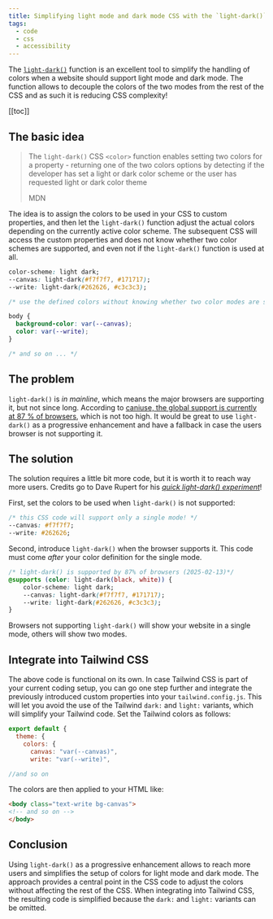 ```yaml
---
title: Simplifying light mode and dark mode CSS with the `light-dark()` function
tags:
  - code
  - css
  - accessibility
---
```

The [`light-dark()`](https://developer.mozilla.org/en-US/docs/Web/CSS/color_value/light-dark) function is an excellent tool to simplify the handling of colors when a website should support light mode and dark mode. The function allows to decouple the colors of the two modes from the rest of the CSS and as such it is reducing CSS complexity! 

[[toc]]

## The basic idea

> The `light-dark()` CSS `<color>` function enables setting two colors for a property - returning one of the two colors options by detecting if the developer has set a light or dark color scheme or the user has requested light or dark color theme
> <footer>MDN</footer>

The idea is to assign the colors to be used in your CSS to custom properties, and then let the `light-dark()` function adjust the actual colors depending on the currently active color scheme. The subsequent CSS will access the custom properties and does not know whether two color schemes are supported, and even not if the `light-dark()` function is used at all.

```css
color-scheme: light dark; 
--canvas: light-dark(#f7f7f7, #171717); 
--write: light-dark(#262626, #c3c3c3);

/* use the defined colors without knowing whether two color modes are supported or not */

body {
  background-color: var(--canvas);
  color: var(--write);
}

/* and so on ... */
```

## The problem

`light-dark()` is *in mainline*, which means the major browsers are supporting it, but not since long. According to [caniuse, the global support is currently at 87 % of browsers](https://caniuse.com/?search=light-dark), which is not too high. It would be great to use `light-dark()` as a progressive enhancement and have a fallback in case the users browser is not supporting it.

## The solution

The solution requires a little bit more code, but it is worth it to reach way more users. Credits go to Dave Rupert for his [<cite>quick light-dark() experiment<cite>](https://daverupert.com/2024/05/light-dark-experiment/)!

First, set the colors to be used when `light-dark()` is not supported:

```css
/* this CSS code will support only a single mode! */
--canvas: #f7f7f7; 
--write: #262626;
```

Second, introduce `light-dark()` when the browser supports it. This code must come *after*  your color definition for the single mode.

```css
/* light-dark() is supported by 87% of browsers (2025-02-13)*/
@supports (color: light-dark(black, white)) {
    color-scheme: light dark;
    --canvas: light-dark(#f7f7f7, #171717);
    --write: light-dark(#262626, #c3c3c3);
}
```

Browsers not supporting `light-dark()` will show your website in a single mode, others will show two modes. 

## Integrate into Tailwind CSS

The above code is functional on its own. In case Tailwind CSS is part of your current coding setup, you can go one step further and integrate the previously introduced custom properties into your `tailwind.config.js`. This will let you avoid the use of the Tailwind `dark:` and `light:` variants, which will simplify your Tailwind code. Set the Tailwind colors as follows:

```js
export default {
  theme: {
    colors: {
      canvas: "var(--canvas)",
      write: "var(--write)",

//and so on
```

The colors are then applied to your HTML like:

```html
<body class="text-write bg-canvas">
<!-- and so on -->
</body>
```

## Conclusion

Using `light-dark()` as a progressive enhancement allows to reach more users and simplifies the setup of colors for light mode and dark mode. The approach provides a central point in the CSS code to adjust the colors without affecting the rest of the CSS. When integrating into Tailwind CSS, the resulting code is simplified because the `dark:` and `light:` variants can be omitted.